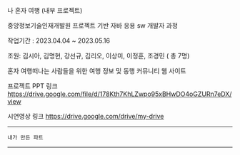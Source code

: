 
나 혼자 여행 (내부 프로젝트)

중앙정보기술인재개발원 프로젝트 기반 자바 응용 sw 개발자 과정

작업기간 : 2023.04.04 ~ 2023.05.16

조원: 김시아, 김명현, 강선규, 김리오, 이상미, 이정훈, 조경민 ( 총 7명)

혼자 여행떠나는 사람들을 위한 여행 정보 및 동행 커뮤니티 웹 사이트

프로젝트 PPT 링크
https://drive.google.com/file/d/178Kth7KhLZwpo95xBHwDO4oGZURn7eDX/view

시연영상 링크
https://drive.google.com/drive/my-drive

------------------------------------------------------------------------------------------------------------------------

    내가 만든 파트
------------------------------------------------------------------------------------------------------------------------
